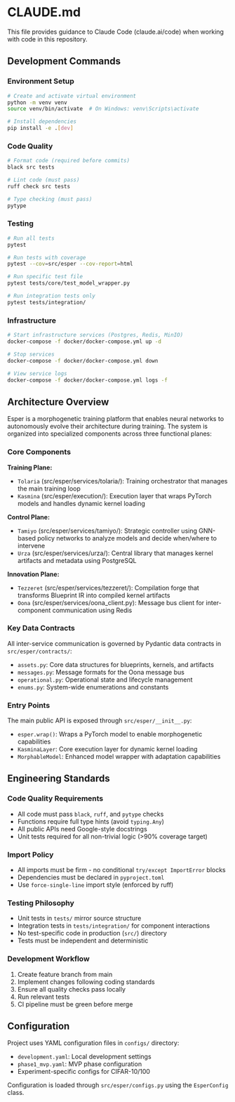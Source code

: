 # CLAUDE.md

This file provides guidance to Claude Code (claude.ai/code) when working with code in this repository.

## Development Commands

### Environment Setup
```bash
# Create and activate virtual environment
python -m venv venv
source venv/bin/activate  # On Windows: venv\Scripts\activate

# Install dependencies
pip install -e .[dev]
```

### Code Quality
```bash
# Format code (required before commits)
black src tests

# Lint code (must pass)
ruff check src tests

# Type checking (must pass)
pytype
```

### Testing
```bash
# Run all tests
pytest

# Run tests with coverage
pytest --cov=src/esper --cov-report=html

# Run specific test file
pytest tests/core/test_model_wrapper.py

# Run integration tests only
pytest tests/integration/
```

### Infrastructure
```bash
# Start infrastructure services (Postgres, Redis, MinIO)
docker-compose -f docker/docker-compose.yml up -d

# Stop services
docker-compose -f docker/docker-compose.yml down

# View service logs
docker-compose -f docker/docker-compose.yml logs -f
```

## Architecture Overview

Esper is a morphogenetic training platform that enables neural networks to autonomously evolve their architecture during training. The system is organized into specialized components across three functional planes:

### Core Components

**Training Plane:**
- `Tolaria` (src/esper/services/tolaria/): Training orchestrator that manages the main training loop
- `Kasmina` (src/esper/execution/): Execution layer that wraps PyTorch models and handles dynamic kernel loading

**Control Plane:**
- `Tamiyo` (src/esper/services/tamiyo/): Strategic controller using GNN-based policy networks to analyze models and decide when/where to intervene
- `Urza` (src/esper/services/urza/): Central library that manages kernel artifacts and metadata using PostgreSQL

**Innovation Plane:**
- `Tezzeret` (src/esper/services/tezzeret/): Compilation forge that transforms Blueprint IR into compiled kernel artifacts
- `Oona` (src/esper/services/oona_client.py): Message bus client for inter-component communication using Redis

### Key Data Contracts

All inter-service communication is governed by Pydantic data contracts in `src/esper/contracts/`:
- `assets.py`: Core data structures for blueprints, kernels, and artifacts
- `messages.py`: Message formats for the Oona message bus
- `operational.py`: Operational state and lifecycle management
- `enums.py`: System-wide enumerations and constants

### Entry Points

The main public API is exposed through `src/esper/__init__.py`:
- `esper.wrap()`: Wraps a PyTorch model to enable morphogenetic capabilities
- `KasminaLayer`: Core execution layer for dynamic kernel loading
- `MorphableModel`: Enhanced model wrapper with adaptation capabilities

## Engineering Standards

### Code Quality Requirements
- All code must pass `black`, `ruff`, and `pytype` checks
- Functions require full type hints (avoid `typing.Any`)
- All public APIs need Google-style docstrings
- Unit tests required for all non-trivial logic (>90% coverage target)

### Import Policy
- All imports must be firm - no conditional `try/except ImportError` blocks
- Dependencies must be declared in `pyproject.toml`
- Use `force-single-line` import style (enforced by ruff)

### Testing Philosophy
- Unit tests in `tests/` mirror source structure
- Integration tests in `tests/integration/` for component interactions
- No test-specific code in production (`src/`) directory
- Tests must be independent and deterministic

### Development Workflow
1. Create feature branch from main
2. Implement changes following coding standards
3. Ensure all quality checks pass locally
4. Run relevant tests
5. CI pipeline must be green before merge

## Configuration

Project uses YAML configuration files in `configs/` directory:
- `development.yaml`: Local development settings
- `phase1_mvp.yaml`: MVP phase configuration
- Experiment-specific configs for CIFAR-10/100

Configuration is loaded through `src/esper/configs.py` using the `EsperConfig` class.